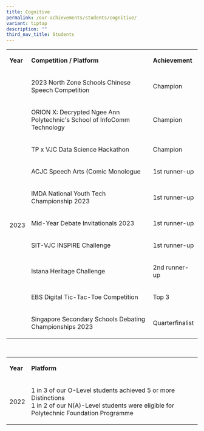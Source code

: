 ```yaml
---
title: Cognitive
permalink: /our-achievements/students/cognitive/
variant: tiptap
description: ""
third_nav_title: Students
---
```

<table><tbody><tr><td rowspan="1" colspan="1"><p><strong>Year</strong></p></td><td rowspan="1" colspan="1"><p><strong>Competition / Platform</strong></p></td><td rowspan="1" colspan="1"><p><strong>Achievement</strong></p></td></tr><tr><td rowspan="10" colspan="1"><p>&nbsp;</p><p>&nbsp;</p><p>&nbsp;</p><p>&nbsp;</p><p>&nbsp;</p><p>&nbsp;</p><p>2023</p><p>&nbsp;</p><p>&nbsp;</p><p>&nbsp;</p></td><td rowspan="1" colspan="1"><p>2023 North Zone Schools Chinese Speech Competition</p></td><td rowspan="1" colspan="1"><p>Champion</p></td></tr><tr><td rowspan="1" colspan="1"><p>ORION X: Decrypted Ngee Ann Polytechnic's School of InfoComm Technology</p></td><td rowspan="1" colspan="1"><p>Champion</p></td></tr><tr><td rowspan="1" colspan="1"><p>TP x VJC Data Science Hackathon</p></td><td rowspan="1" colspan="1"><p>Champion</p></td></tr><tr><td rowspan="1" colspan="1"><p>ACJC Speech Arts (Comic Monologue</p></td><td rowspan="1" colspan="1"><p>1st runner-up</p></td></tr><tr><td rowspan="1" colspan="1"><p>IMDA National Youth Tech Championship 2023</p></td><td rowspan="1" colspan="1"><p>1st runner-up</p></td></tr><tr><td rowspan="1" colspan="1"><p>Mid-Year Debate Invitationals 2023</p></td><td rowspan="1" colspan="1"><p>1st runner-up</p></td></tr><tr><td rowspan="1" colspan="1"><p>SIT-VJC INSPIRE Challenge</p></td><td rowspan="1" colspan="1"><p>1st runner-up</p></td></tr><tr><td rowspan="1" colspan="1"><p>Istana Heritage Challenge</p></td><td rowspan="1" colspan="1"><p>2nd&nbsp;runner-up</p></td></tr><tr><td rowspan="1" colspan="1"><p>EBS Digital Tic-Tac-Toe Competition</p></td><td rowspan="1" colspan="1"><p>Top 3</p></td></tr><tr><td rowspan="1" colspan="1"><p>Singapore Secondary Schools Debating Championships 2023</p></td><td rowspan="1" colspan="1"><p>Quarterfinalist</p></td></tr></tbody></table><p><br></p><table><tbody><tr><td rowspan="1" colspan="1"><p><strong>Year</strong></p></td><td rowspan="1" colspan="1"><p><strong>Platform</strong></p></td></tr><tr><td rowspan="1" colspan="1"><p>2022</p></td><td rowspan="1" colspan="1"><p>1 in 3 of our O-Level students achieved 5 or more Distinctions<br>1 in 2 of our N(A)-Level students were eligible for Polytechnic Foundation Programme</p></td></tr></tbody></table><p></p>